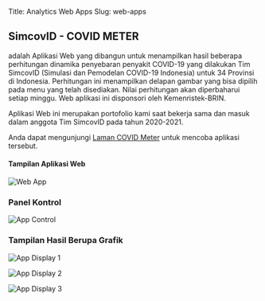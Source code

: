 Title: Analytics Web Apps
Slug: web-apps

## SimcovID - COVID METER 

adalah Aplikasi Web yang dibangun untuk menampilkan hasil beberapa perhitungan dinamika penyebaran penyakit COVID-19 yang dilakukan Tim SimcovID (Simulasi dan Pemodelan COVID-19 Indonesia) untuk 34 Provinsi di Indonesia. Perhitungan ini menampilkan delapan gambar yang bisa dipilih pada menu yang telah disediakan. Nilai perhitungan akan diperbaharui setiap minggu. Web aplikasi ini disponsori oleh Kemenristek-BRIN.  

Aplikasi Web ini merupakan portofolio kami saat bekerja sama dan masuk dalam anggota Tim SimcovID pada tahun 2020-2021.  

Anda dapat mengunjungi [Laman COVID Meter](https://ppms.itb.ac.id/simcovid) untuk mencoba aplikasi tersebut.

#### Tampilan Aplikasi Web  
![Web App](/theme/images/web-apps01.png)

### Panel Kontrol

![App Control ](/theme/images/web-apps02.png)

### Tampilan Hasil Berupa Grafik

![App Display 1](/theme/images/web-apps04.png)

![App Display 2](/theme/images/web-apps05.png)

![App Display 3](/theme/images/web-apps06.png)